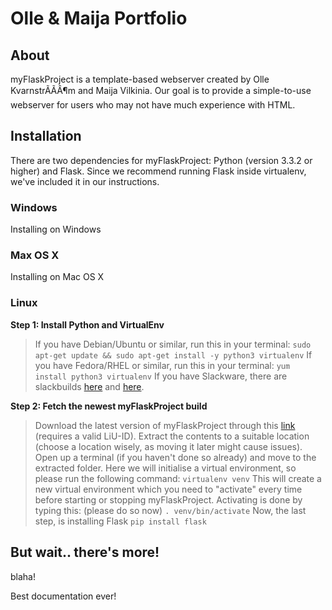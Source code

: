 Olle & Maija Portfolio
======================

## About
myFlaskProject is a template-based webserver created by Olle KvarnstrÃÃÂ¶m and Maija Vilkinia.
Our goal is to provide a simple-to-use webserver for users who may not have much experience with HTML.

Installation
------------
There are two dependencies for myFlaskProject: Python (version 3.3.2 or higher) and Flask.
Since we recommend running Flask inside virtualenv, we've included it in our instructions.
### Windows
Installing on Windows
### Max OS X
Installing on Mac OS X
### Linux
**Step 1: Install Python and VirtualEnv**
> If you have Debian/Ubuntu or similar, run this in your terminal:
> `sudo apt-get update && sudo apt-get install -y python3 virtualenv`
> If you have Fedora/RHEL or similar, run this in your terminal:
> `yum install python3 virtualenv`
> If you have Slackware, there are slackbuilds [here](http://slackbuilds.org/repository/14.0/python/python3/) and [here](http://slackbuilds.org/repository/14.0/python/virtualenv/).

**Step 2: Fetch the newest myFlaskProject build**
> Download the latest version of myFlaskProject through this [link](http://gitlab.ida.liu.se/ip-arbeten-2013/tdp003/repository/archive) (requires a valid LiU-ID).
> Extract the contents to a suitable location (choose a location wisely, as moving it later might cause issues).
> Open up a terminal (if you haven't done so already) and move to the extracted folder. Here we will initialise a virtual environment, so please run the following command: 
> `virtualenv venv`
> This will create a new virtual environment which you need to "activate" every time before starting or stopping myFlaskProject.
Activating is done by typing this: (please do so now)
> `. venv/bin/activate`
Now, the last step, is installing Flask
> `pip install flask`

## But wait.. there's more!
blaha!

Best documentation ever!
